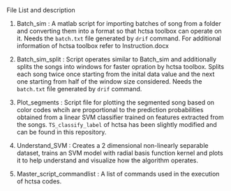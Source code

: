 File List and description

1) Batch_sim : A matlab script for importing batches of song from a folder and converting them into a format so that hctsa toolbox can operate on it. Needs the `batch.txt` file generated by `drif` command. For additional information of hctsa toolbox refer to Instruction.docx

2) Batch_sim_split : Script operates similar to Batch_sim and additionally splits the songs into windows for faster opration by hctsa toolbox. Splits each song twice once starting from the inital data value and the next one starting from half of the window size considered. Needs the `batch.txt` file generated by `drif` command.

3) Plot_segments : Script file for plotting the segmented song based on color codes whcih are proportional to the prediction probabilities obtained from a linear SVM classifier trained on features extracted from the songs. ``TS_classify_label`` of hctsa has been slightly modified and can be found in this repository.

4) Understand_SVM : Creates a 2 dimensional non-linearly separable dataset, trains an SVM model with radial basis function kernel and plots it to help understand and visualize how the algorithm operates. 

5) Master_script_commandlist : A list of commands used in the execution of hctsa codes. 
